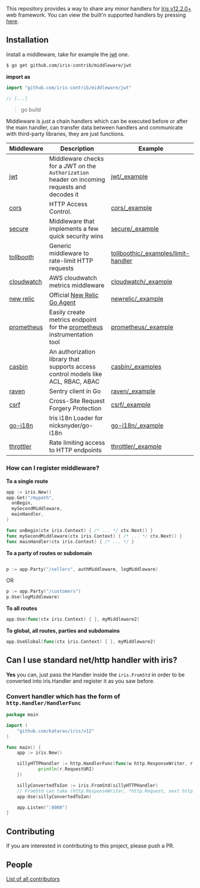 This repository provides a way to share any minor handlers for [Iris v12.2.0+](https://github.com/kataras/iris) web framework. You can view the built'n supported handlers by pressing [here](https://github.com/kataras/iris/tree/v12/middleware).

<!-- [![Build status](https://api.travis-ci.org/iris-contrib/middleware.svg?branch=v12&style=flat-square)](https://travis-ci.org/iris-contrib/middleware) -->

## Installation

Install a middleware, take for example the [jwt](jwt) one.

```sh
$ go get github.com/iris-contrib/middleware/jwt
```

**import as**

```go
import "github.com/iris-contrib/middleware/jwt"

// [...]
```

> go build

Middleware is just a chain handlers which can be executed before or after the main handler, can transfer data between handlers and communicate with third-party libraries, they are just functions.

<!-- | [permissionbolt](permissionbolt) | Middleware for keeping track of users, login states and permissions. | [permissionbolt/_example/main.go]( permissionbolt/_example/main.go) | -->

| Middleware | Description | Example |
| -----------|--------|-------------|
| [jwt](jwt) | Middleware checks for a JWT on the `Authorization` header on incoming requests and decodes it | [jwt/_example](jwt/_example) |
| [cors](cors) | HTTP Access Control. | [cors/_example](cors/_example) |
| [secure](secure) | Middleware that implements a few quick security wins | [secure/_example](secure/_example/main.go) |
| [tollbooth](tollboothic) | Generic middleware to rate-limit HTTP requests | [tollboothic/_examples/limit-handler](tollboothic/_examples/limit-handler) |
| [cloudwatch](cloudwatch) |  AWS cloudwatch metrics middleware |[cloudwatch/_example](cloudwatch/_example) |
| [new relic](newrelic) | Official [New Relic Go Agent](https://github.com/newrelic/go-agent) | [newrelic/_example](newrelic/_example) |
| [prometheus](prometheus)| Easily create metrics endpoint for the [prometheus](http://prometheus.io) instrumentation tool | [prometheus/_example](prometheus/_example) |
| [casbin](casbin)| An authorization library that supports access control models like ACL, RBAC, ABAC | [casbin/_examples](casbin/_examples) |
| [raven](raven)| Sentry client in Go | [raven/_example](raven/_example/main.go) |
| [csrf](csrf)| Cross-Site Request Forgery Protection | [csrf/_example](csrf/_example/main.go) |
| [go-i18n](go-i18n)| Iris i18n Loader for nicksnyder/go-i18n | [go-i18n/_example](go-i18n/_example/main.go) |
| [throttler](throttler)| Rate limiting access to HTTP endpoints | [throttler/_example](throttler/_example/main.go) |

### How can I register middleware?

**To a single route**

```go
app := iris.New()
app.Get("/mypath",
  onBegin,
  mySecondMiddleware,
  mainHandler,
)

func onBegin(ctx iris.Context) { /* ... */ ctx.Next() }
func mySecondMiddleware(ctx iris.Context) { /* ... */ ctx.Next() }
func mainHandler(ctx iris.Context) { /* ... */ }
```

**To a party of routes or subdomain**

```go

p := app.Party("/sellers", authMiddleware, logMiddleware)

```

OR

```go
p := app.Party("/customers")
p.Use(logMiddleware)
```

**To all routes**

```go
app.Use(func(ctx iris.Context) { }, myMiddleware2)
```

**To global, all routes, parties and subdomains**

```go
app.UseGlobal(func(ctx iris.Context) { }, myMiddleware2)
```

## Can I use standard net/http handler with iris?

**Yes** you can, just pass the Handler inside the `iris.FromStd` in order to be converted into iris.Handler and register it as you saw before.

### Convert handler which has the form of `http.Handler/HandlerFunc`

```go
package main

import (
    "github.com/kataras/iris/v12"
)

func main() {
    app := iris.New()

    sillyHTTPHandler := http.HandlerFunc(func(w http.ResponseWriter, r *http.Request){
            println(r.RequestURI)
    })

    sillyConvertedToIon := iris.FromStd(sillyHTTPHandler)
    // FromStd can take (http.ResponseWriter, *http.Request, next http.Handler) too!
    app.Use(sillyConvertedToIon)

    app.Listen(":8080")
}

```

## Contributing

If you are interested in contributing to this project, please push a PR.

## People

[List of all contributors](https://github.com/iris-contrib/middleware/graphs/contributors)
